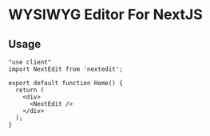 # WYSIWYG Editor For NextJS

## Usage

```
"use client"
import NextEdit from 'nextedit';

export default function Home() {
  return (
    <div>
      <NextEdit />
    </div>
  );
}
```